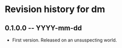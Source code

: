 # Revision history for dm

## 0.1.0.0 -- YYYY-mm-dd

* First version. Released on an unsuspecting world.
